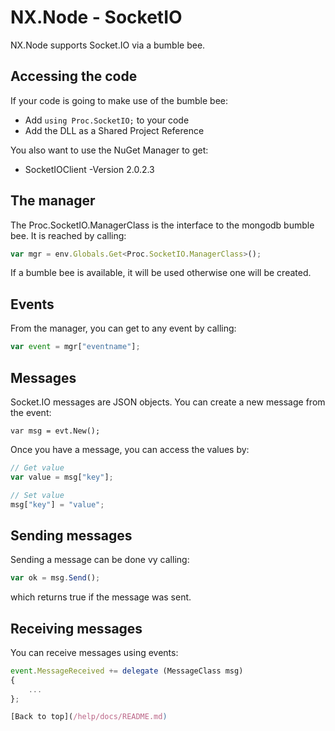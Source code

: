# NX.Node - SocketIO

NX.Node supports Socket.IO via a bumble bee.

## Accessing the code

If your code is going  to make use of the bumble bee:

* Add ```using Proc.SocketIO;``` to your code
* Add the DLL as a Shared Project Reference

You also want to use the NuGet Manager to get:

* SocketIOClient -Version 2.0.2.3

## The manager

The Proc.SocketIO.ManagerClass is the interface to the mongodb bumble bee.
It is reached by calling:
```JavaScript
var mgr = env.Globals.Get<Proc.SocketIO.ManagerClass>();
```
If a bumble bee is available, it will be used otherwise one will be created.

## Events

From the manager, you can get to any event by calling:
```JavaScript
var event = mgr["eventname"];
```

## Messages

Socket.IO messages are JSON objects.  You can create a new message from the event:
```Javacript
var msg = evt.New();
```

Once you have a message, you can access the values by:
```JavaScript
// Get value
var value = msg["key"];

// Set value
msg["key"] = "value";
```

## Sending messages

Sending a message can be done vy calling:
```JavaScript
var ok = msg.Send();
```
which returns true if the message was sent.

## Receiving messages

You can receive messages using events:
```JavaScript
event.MessageReceived += delegate (MessageClass msg)
{
	...
};

[Back to top](/help/docs/README.md)
